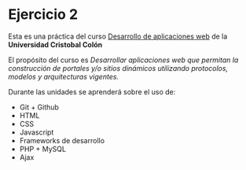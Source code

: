 # Ejercicio 2
Esta es una práctica del curso [Desarrollo de aplicaciones web](https://av-exactas.ucc.mx/mod/assign/view.php?id=7626) de la **Universidad Cristobal Colón**

El propósito del curso es *Desarrollar aplicaciones web que permitan la construcción de portales y/o sitios dinámicos utilizando protocolos, modelos y arquitecturas vigentes.* 

Durante las unidades se aprenderá sobre el uso de:

* Git + Github
* HTML
* CSS
* Javascript
* Frameworks de desarrollo
* PHP + MySQL
* Ajax
